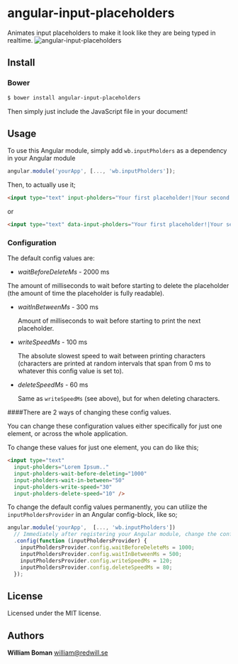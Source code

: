 angular-input-placeholders
===================

Animates input placeholders to make it look like they are being typed in realtime.
![angular-input-placeholders](http://i.imgur.com/a1MEKW5.gif)

## Install
### Bower
```bash
$ bower install angular-input-placeholders
```
Then simply just include the JavaScript file in your document!

## Usage
To use this Angular module, simply add `wb.inputPholders` as a dependency in your Angular module
```js
angular.module('yourApp', [..., 'wb.inputPholders']);
```
Then, to actually use it;
```html
<input type="text" input-pholders="Your first placeholder!|Your second placeholder.|And so on...">
```
or
```html
<input type="text" data-input-pholders="Your first placeholder!|Your second placeholder.|And so on...">
```
### Configuration
The default config values are:
- *waitBeforeDeleteMs* - 2000 ms

 The amount of milliseconds to wait before starting to delete the placeholder (the amount of time the placeholder is fully readable).
- *waitInBetweenMs* - 300 ms

  Amount of milliseconds to wait before starting to print the next placeholder.

- *writeSpeedMs* - 100 ms

  The absolute slowest speed to wait between printing characters (characters are printed at random intervals that span from 0 ms to whatever this config value is set to).

- *deleteSpeedMs* - 60 ms

  Same as `writeSpeedMs` (see above), but for when deleting characters.


####There are 2 ways of changing these config values.

You can change these configuration values either specifically for just one element, or across the whole application.

To change these values for just one element, you can do like this;
```html
<input type="text"
  input-pholders="Lorem Ipsum.."
  input-pholders-wait-before-deleting="1000"
  input-pholders-wait-in-between="50"
  input-pholders-write-speed="30"
  input-pholders-delete-speed="10" />
```

To change the default config values permanently, you can utilize the `inputPholdersProvider` in an Angular config-block, like so;
```js
angular.module('yourApp',  [..., 'wb.inputPholders'])
  // Immediately after registering your Angular module, change the config values.
  .config(function (inputPholdersProvider) {
    inputPholdersProvider.config.waitBeforeDeleteMs = 1000;
    inputPholdersProvider.config.waitInBetweenMs = 500;
    inputPholdersProvider.config.writeSpeedMs = 120;
    inputPholdersProvider.config.deleteSpeedMs = 80;
  });
```


## License
Licensed under the MIT license.

## Authors
**William Boman** <william@redwill.se>
